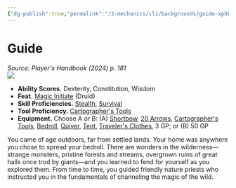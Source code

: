 ```yaml
---
{"dg-publish":true,"permalink":"/3-mechanics/cli/backgrounds/guide-xphb/","tags":["ttrpg-cli/background","ttrpg-cli/compendium/src/5e/xphb"],"created":"2025-02-22T12:02:28.138-05:00","updated":"2025-02-26T17:46:10.278-05:00"}
---
```


# Guide
*Source: Player's Handbook (2024) p. 181*  
![](3-Mechanics/CLI/backgrounds/img/guide.webp#right)

- **Ability Scores.** Dexterity, Constitution, Wisdom  
- **Feat.** [Magic Initiate](3-Mechanics/CLI/feats/magic-initiate-xphb.md) (Druid)  
- **Skill Proficiencies.** [Stealth](3-Mechanics/CLI/rules/skills.md#Stealth), [Survival](3-Mechanics/CLI/rules/skills.md#Survival)  
- **Tool Proficiency.** [Cartographer's Tools](3-Mechanics/CLI/items/cartographers-tools-xphb.md)  
- **Equipment.** Choose A or B: (A) [Shortbow](3-Mechanics/CLI/items/shortbow-xphb.md), [20 Arrows](3-Mechanics/CLI/items/arrow-xphb.md), [Cartographer's Tools](3-Mechanics/CLI/items/cartographers-tools-xphb.md), [Bedroll](3-Mechanics/CLI/items/bedroll-xphb.md), [Quiver](3-Mechanics/CLI/items/quiver-xphb.md), [Tent](3-Mechanics/CLI/items/tent-xphb.md), [Traveler's Clothes](3-Mechanics/CLI/items/travelers-clothes-xphb.md), 3 GP; or (B) 50 GP  

You came of age outdoors, far from settled lands. Your home was anywhere you chose to spread your bedroll. There are wonders in the wilderness—strange monsters, pristine forests and streams, overgrown ruins of great halls once trod by giants—and you learned to fend for yourself as you explored them. From time to time, you guided friendly nature priests who instructed you in the fundamentals of channeling the magic of the wild.
